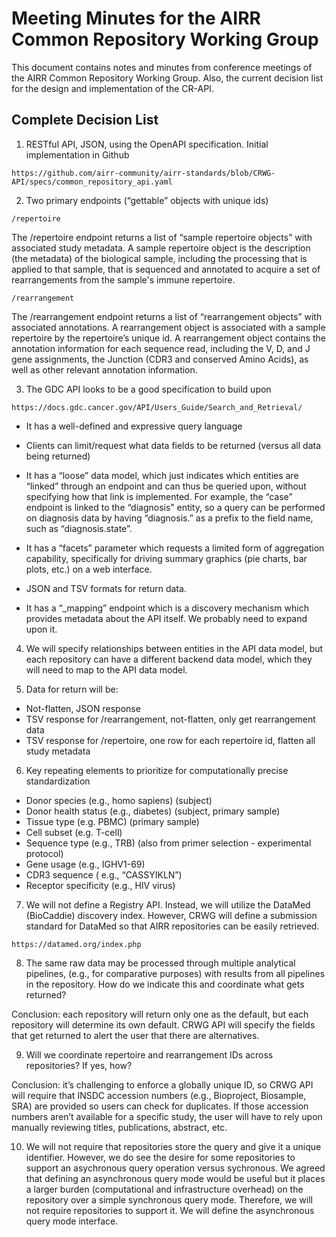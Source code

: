 Meeting Minutes for the AIRR Common Repository Working Group
============================================================

This document contains notes and minutes from conference meetings of
the AIRR Common Repository Working Group. Also, the current decision
list for the design and implementation of the CR-API.

## Complete Decision List

1. RESTful API, JSON, using the OpenAPI specification. Initial implementation in Github

```
https://github.com/airr-community/airr-standards/blob/CRWG-API/specs/common_repository_api.yaml
```

2. Two primary endpoints (“gettable” objects with unique ids)

```
/repertoire
```

The /repertoire endpoint returns a list of “sample repertoire objects” with associated study metadata. A sample repertoire object is the description (the metadata) of the biological sample, including the processing that is applied to that sample, that is sequenced and annotated to acquire a set of rearrangements from the sample's immune repertoire.

```
/rearrangement
```

The /rearrangement endpoint returns a list of “rearrangement objects” with associated annotations. A rearrangement object is associated with a sample repertoire by the repertoire’s unique id. A rearrangement object contains the annotation information for each sequence read, including the V, D, and J gene assignments, the Junction (CDR3 and conserved Amino Acids), as well as other relevant annotation information. 

3. The GDC API looks to be a good specification to build upon

```
https://docs.gdc.cancer.gov/API/Users_Guide/Search_and_Retrieval/
```

* It has a well-defined and expressive query language

* Clients can limit/request what data fields to be returned (versus all data being returned)

* It has a “loose” data model, which just indicates which entities are “linked” through an endpoint and can thus be queried upon, without specifying how that link is implemented. For example, the “case” endpoint is linked to the “diagnosis” entity, so a query can be performed on diagnosis data by having “diagnosis.” as a prefix to the field name, such as “diagnosis.state”.

* It has a “facets” parameter which requests a limited form of aggregation capability, specifically for driving summary graphics (pie charts, bar plots, etc.) on a web interface.

* JSON and TSV formats for return data.

* It has a “_mapping” endpoint which is a discovery mechanism which provides metadata about the API itself. We probably need to expand upon it.

4. We will specify relationships between entities in the API data model, but each repository can have a different backend data model, which they will need to map to the API data model.

5. Data for return will be:

* Not-flatten, JSON response
* TSV response for /rearrangement, not-flatten, only get rearrangement data
* TSV response for /repertoire, one row for each repertoire id, flatten all study metadata

6. Key repeating elements to prioritize for computationally precise standardization
* Donor species (e.g., homo sapiens) (subject)
* Donor health status (e.g., diabetes) (subject, primary sample)
* Tissue type (e.g. PBMC) (primary sample)
* Cell subset (e.g. T-cell)
* Sequence type (e.g., TRB) (also from primer selection - experimental protocol)
* Gene usage (e.g., IGHV1-69)
* CDR3 sequence ( e.g., “CASSYIKLN”)
* Receptor specificity (e.g., HIV virus)

7. We will not define a Registry API. Instead, we will utilize the DataMed (BioCaddie) discovery index. However, CRWG will define a submission standard for DataMed so that AIRR repositories can be easily retrieved.

```
https://datamed.org/index.php
```

8. The same raw data may be processed through multiple analytical pipelines, (e.g., for comparative purposes) with results from all pipelines in the repository. How do we indicate this and coordinate what gets returned?

Conclusion: each repository will return only one as the default, but each repository will determine its own default. CRWG API will specify the fields that get returned to alert the user that there are alternatives.

9. Will we coordinate repertoire and rearrangement IDs across repositories? If yes, how?

Conclusion: it’s challenging to enforce a globally unique ID, so CRWG API will require that INSDC accession numbers (e.g., Bioproject, Biosample, SRA) are provided so users can check for duplicates. If those accession numbers aren’t available for a specific study, the user will have to rely upon manually reviewing titles, publications, abstract, etc.

10. We will not require that repositories store the query and give it a unique identifier. However, we do see the desire for some repositories to support an asychronous query operation versus sychronous. We agreed that defining an asynchronous query mode would be useful but it places a larger burden (computational and infrastructure overhead) on the repository over a simple synchronous query mode. Therefore, we will not require repositories to support it. We will define the asynchronous query mode interface.
